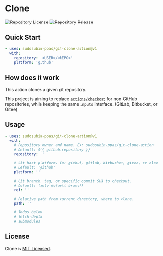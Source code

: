 # Clone

![Repository License](https://img.shields.io/github/license/sudosubin-ppas/git-clone-action)
![Repository Release](https://img.shields.io/github/v/release/sudosubin-ppas/git-clone-action)

## Quick Start

```yml
- uses: sudosubin-ppas/git-clone-action@v1
  with:
    repository: '<USER>/<REPO>'
    platform: 'github'
```

## How does it work

This action clones a given git repository.

This project is aiming to replace [`actions/checkout`](https://github.com/actions/checkout) for non-GitHub repositories, while keeping the same `inputs` interface. (GitLab, Bitbucket, or Gitee)

## Usage

```yml
- uses: sudosubin-ppas/git-clone-action@v1
  with:
    # Repository owner and name. Ex: sudosubin-ppas/git-clone-action
    # Default: ${{ github.repository }}
    repository: ''

    # Git host platform. Ex: github, gitlab, bitbucket, gitee, or else (git.suckless.org, ...)
    # Default: 'github'
    platform: ''

    # Git branch, tag, or specific commit SHA to checkout.
    # Default: (auto default branch)
    ref: ''

    # Relative path from current directory, where to clone.
    path: ''

    # Todos below
    # fetch-depth
    # submodules
```

## License

Clone is [MIT Licensed](./LICENSE).
